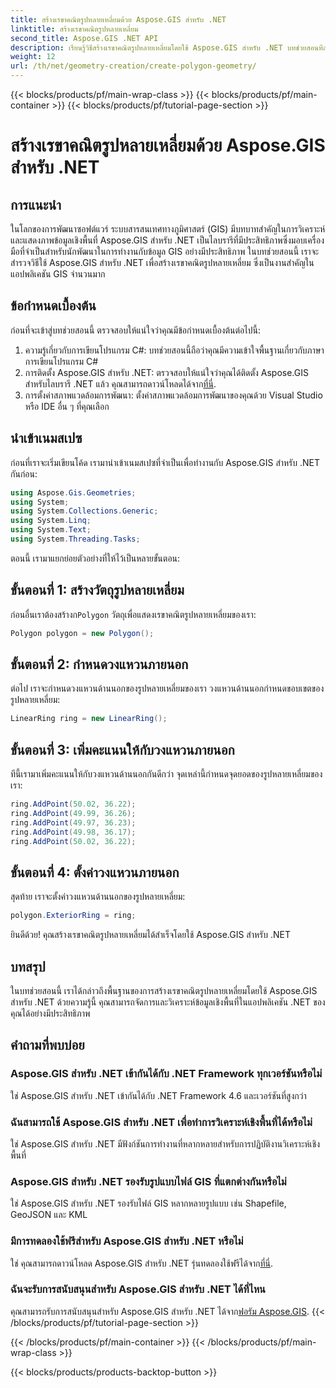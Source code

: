 ```yaml
---
title: สร้างเรขาคณิตรูปหลายเหลี่ยมด้วย Aspose.GIS สำหรับ .NET
linktitle: สร้างเรขาคณิตรูปหลายเหลี่ยม
second_title: Aspose.GIS .NET API
description: เรียนรู้วิธีสร้างเรขาคณิตรูปหลายเหลี่ยมโดยใช้ Aspose.GIS สำหรับ .NET บทช่วยสอนทีละขั้นตอนสำหรับนักพัฒนา .NET
weight: 12
url: /th/net/geometry-creation/create-polygon-geometry/
---
```


{{< blocks/products/pf/main-wrap-class >}}
{{< blocks/products/pf/main-container >}}
{{< blocks/products/pf/tutorial-page-section >}}

# สร้างเรขาคณิตรูปหลายเหลี่ยมด้วย Aspose.GIS สำหรับ .NET

## การแนะนำ
ในโลกของการพัฒนาซอฟต์แวร์ ระบบสารสนเทศทางภูมิศาสตร์ (GIS) มีบทบาทสำคัญในการวิเคราะห์และแสดงภาพข้อมูลเชิงพื้นที่ Aspose.GIS สำหรับ .NET เป็นไลบรารีที่มีประสิทธิภาพซึ่งมอบเครื่องมือที่จำเป็นสำหรับนักพัฒนาในการทำงานกับข้อมูล GIS อย่างมีประสิทธิภาพ ในบทช่วยสอนนี้ เราจะสำรวจวิธีใช้ Aspose.GIS สำหรับ .NET เพื่อสร้างเรขาคณิตรูปหลายเหลี่ยม ซึ่งเป็นงานสำคัญในแอปพลิเคชัน GIS จำนวนมาก
## ข้อกำหนดเบื้องต้น
ก่อนที่จะเข้าสู่บทช่วยสอนนี้ ตรวจสอบให้แน่ใจว่าคุณมีข้อกำหนดเบื้องต้นต่อไปนี้:
1. ความรู้เกี่ยวกับการเขียนโปรแกรม C#: บทช่วยสอนนี้ถือว่าคุณมีความเข้าใจพื้นฐานเกี่ยวกับภาษาการเขียนโปรแกรม C#
2.  การติดตั้ง Aspose.GIS สำหรับ .NET: ตรวจสอบให้แน่ใจว่าคุณได้ติดตั้ง Aspose.GIS สำหรับไลบรารี .NET แล้ว คุณสามารถดาวน์โหลดได้จาก[ที่นี่](https://releases.aspose.com/gis/net/).
3. การตั้งค่าสภาพแวดล้อมการพัฒนา: ตั้งค่าสภาพแวดล้อมการพัฒนาของคุณด้วย Visual Studio หรือ IDE อื่น ๆ ที่คุณเลือก

## นำเข้าเนมสเปซ
ก่อนที่เราจะเริ่มเขียนโค้ด เรามานำเข้าเนมสเปซที่จำเป็นเพื่อทำงานกับ Aspose.GIS สำหรับ .NET กันก่อน:
```csharp
using Aspose.Gis.Geometries;
using System;
using System.Collections.Generic;
using System.Linq;
using System.Text;
using System.Threading.Tasks;
```

ตอนนี้ เรามาแยกย่อยตัวอย่างที่ให้ไว้เป็นหลายขั้นตอน:
## ขั้นตอนที่ 1: สร้างวัตถุรูปหลายเหลี่ยม
 ก่อนอื่นเราต้องสร้างก`Polygon` วัตถุเพื่อแสดงเรขาคณิตรูปหลายเหลี่ยมของเรา:
```csharp
Polygon polygon = new Polygon();
```
## ขั้นตอนที่ 2: กำหนดวงแหวนภายนอก
ต่อไป เราจะกำหนดวงแหวนด้านนอกของรูปหลายเหลี่ยมของเรา วงแหวนด้านนอกกำหนดขอบเขตของรูปหลายเหลี่ยม:
```csharp
LinearRing ring = new LinearRing();
```
## ขั้นตอนที่ 3: เพิ่มคะแนนให้กับวงแหวนภายนอก
ทีนี้เรามาเพิ่มคะแนนให้กับวงแหวนด้านนอกกันดีกว่า จุดเหล่านี้กำหนดจุดยอดของรูปหลายเหลี่ยมของเรา:
```csharp
ring.AddPoint(50.02, 36.22);
ring.AddPoint(49.99, 36.26);
ring.AddPoint(49.97, 36.23);
ring.AddPoint(49.98, 36.17);
ring.AddPoint(50.02, 36.22);
```
## ขั้นตอนที่ 4: ตั้งค่าวงแหวนภายนอก
สุดท้าย เราจะตั้งค่าวงแหวนด้านนอกของรูปหลายเหลี่ยม:
```csharp
polygon.ExteriorRing = ring;
```
ยินดีด้วย! คุณสร้างเรขาคณิตรูปหลายเหลี่ยมได้สำเร็จโดยใช้ Aspose.GIS สำหรับ .NET

## บทสรุป
ในบทช่วยสอนนี้ เราได้กล่าวถึงพื้นฐานของการสร้างเรขาคณิตรูปหลายเหลี่ยมโดยใช้ Aspose.GIS สำหรับ .NET ด้วยความรู้นี้ คุณสามารถจัดการและวิเคราะห์ข้อมูลเชิงพื้นที่ในแอปพลิเคชัน .NET ของคุณได้อย่างมีประสิทธิภาพ
## คำถามที่พบบ่อย
### Aspose.GIS สำหรับ .NET เข้ากันได้กับ .NET Framework ทุกเวอร์ชันหรือไม่
ใช่ Aspose.GIS สำหรับ .NET เข้ากันได้กับ .NET Framework 4.6 และเวอร์ชันที่สูงกว่า
### ฉันสามารถใช้ Aspose.GIS สำหรับ .NET เพื่อทำการวิเคราะห์เชิงพื้นที่ได้หรือไม่
ใช่ Aspose.GIS สำหรับ .NET มีฟังก์ชันการทำงานที่หลากหลายสำหรับการปฏิบัติงานวิเคราะห์เชิงพื้นที่
### Aspose.GIS สำหรับ .NET รองรับรูปแบบไฟล์ GIS ที่แตกต่างกันหรือไม่
ใช่ Aspose.GIS สำหรับ .NET รองรับไฟล์ GIS หลากหลายรูปแบบ เช่น Shapefile, GeoJSON และ KML
### มีการทดลองใช้ฟรีสำหรับ Aspose.GIS สำหรับ .NET หรือไม่
 ใช่ คุณสามารถดาวน์โหลด Aspose.GIS สำหรับ .NET รุ่นทดลองใช้ฟรีได้จาก[ที่นี่](https://releases.aspose.com/).
### ฉันจะรับการสนับสนุนสำหรับ Aspose.GIS สำหรับ .NET ได้ที่ไหน
 คุณสามารถรับการสนับสนุนสำหรับ Aspose.GIS สำหรับ .NET ได้จาก[ฟอรัม Aspose.GIS](https://forum.aspose.com/c/gis/33).
{{< /blocks/products/pf/tutorial-page-section >}}

{{< /blocks/products/pf/main-container >}}
{{< /blocks/products/pf/main-wrap-class >}}

{{< blocks/products/products-backtop-button >}}
